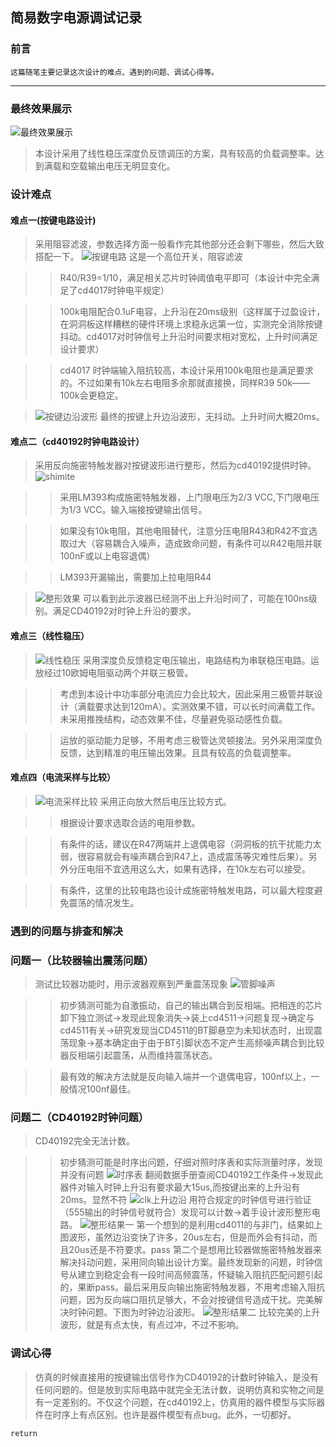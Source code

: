 ## 简易数字电源调试记录

### 前言
    这篇随笔主要记录这次设计的难点、遇到的问题、调试心得等。
****
### 最终效果展示

![最终效果展示](png\P10520-052531.jpg)
>本设计采用了线性稳压深度负反馈调压的方案，具有较高的负载调整率。达到满载和空载输出电压无明显变化。

### 设计难点

#### 难点一(按键电路设计)

>采用阻容滤波，参数选择方面一般看作完其他部分还会剩下哪些，然后大致搭配一下。
![按键电路](png\按键电路设计.png)
这是一个高位开关，阻容滤波


>>R40/R39=1/10，满足相关芯片时钟阈值电平即可（本设计中完全满足了cd4017时钟电平规定）

>>100k电阻配合0.1uF电容，上升沿在20ms级别（这样属于过盈设计，在洞洞板这样糟糕的硬件环境上求稳永远第一位，实测完全消除按键抖动。cd4017对时钟信号上升沿时间要求相对宽松，上升时间满足设计要求）

>>cd4017 时钟端输入阻抗较高，本设计采用100k电阻也是满足要求的。不过如果有10k左右电阻多余那就直接换，同样R39 50k——100k会更稳定。

>![按键边沿波形](png\P10520-045536.jpg)
最终的按键上升边沿波形，无抖动。上升时间大概20ms。

#### 难点二（cd40192时钟电路设计）

>采用反向施密特触发器对按键波形进行整形，然后为cd40192提供时钟。
>![shimite](png\反向施密特.png)

>>采用LM393构成施密特触发器，上门限电压为2/3 VCC,下门限电压为1/3 VCC。输入端接按键输出信号。

>>如果没有10k电阻，其他电阻替代，注意分压电阻R43和R42不宜选取过大（容易耦合入噪声，造成致命问题，有条件可以R42电阻并联100nF或以上电容退偶）

>>LM393开漏输出，需要加上拉电阻R44

>![整形效果](png\P10520-045631.jpg)
可以看到此示波器已经测不出上升沿时间了，可能在100ns级别。满足CD40192对时钟上升沿的要求。

#### 难点三（线性稳压）

>![线性稳压](png\线性稳压.png)
采用深度负反馈稳定电压输出，电路结构为串联稳压电路。运放经过10欧姆电阻驱动两个并联三极管。

>>考虑到本设计中功率部分电流应力会比较大，因此采用三极管并联设计（满载要求达到120mA）。实测效果不错，可以长时间满载工作。未采用推挽结构，动态效果不佳，尽量避免驱动感性负载。

>>运放的驱动能力足够，不用考虑三极管达灵顿接法。另外采用深度负反馈，达到精准的电压输出效果。且具有较高的负载调整率。

#### 难点四（电流采样与比较）

>![电流采样比较](png/电流采样比较.png)
采用正向放大然后电压比较方式。

>>根据设计要求选取合适的电阻参数。

>>有条件的话，建议在R47两端并上退偶电容（洞洞板的抗干扰能力太弱，很容易就会有噪声耦合到R47上，造成震荡等灾难性后果）。另外分压电阻不宜选用这么大，如果有选择，在10k左右可以接受。

>>有条件，这里的比较电路也设计成施密特触发电路，可以最大程度避免震荡的情况发生。

### 遇到的问题与排查和解决

### 问题一（比较器输出震荡问题）

>测试比较器功能时，用示波器观察到严重震荡现象
![管脚噪声](png\P10518-225511.jpg)

>>初步猜测可能为自激振动，自己的输出耦合到反相端。把相连的芯片卸下独立测试->发现此现象消失->装上cd4511->问题复现->确定与cd4511有关->研究发现当CD4511的BT脚悬空为未知状态时，出现震荡现象->基本确定由于由于BT引脚状态不定产生高频噪声耦合到比较器反相端引起震荡，从而维持震荡状态。

>>最有效的解决方法就是反向输入端并一个退偶电容，100nf以上，一般情况100nf最佳。

### 问题二（CD40192时钟问题）

>CD40192完全无法计数。

>>初步猜测可能是时序出问题，仔细对照时序表和实际测量时序，发现并没有问题
![时序表](png/时序表.png)
>>翻阅数据手册查阅CD40192工作条件->发现此器件对输入时钟上升沿有要求最大15us,而按键出来的上升沿有20ms。显然不符
![clk上升边沿](png/cd40192时钟.png)
>>用符合规定的时钟信号进行验证（555输出的时钟信号就符合）发现可以计数->着手设计波形整形电路。
![整形结果一](png\P10519-061852.jpg)
第一个想到的是利用cd4011的与非门，结果如上图波形，虽然边沿变快了许多，20us左右，但是而外会有抖动，而且20us还是不符要求。pass
第二个是想用比较器做施密特触发器来解决抖动问题，采用同向输出设计方案。最终发现新的问题，时钟信号从建立到稳定会有一段时间高频震荡，怀疑输入阻抗匹配问题引起的，果断pass。最后采用反向输出施密特触发器，不用考虑输入阻抗问题，因为反向端口阻抗足够大，不会对按键信号造成干扰。完美解决时钟问题。下图为时钟边沿波形。
![整形结果二](png\P10520-045631.jpg)
比较完美的上升波形，就是有点太快，有点过冲，不过不影响。


### 调试心得
>仿真的时候直接用的按键输出信号作为CD40192的计数时钟输入，是没有任何问题的。但是放到实际电路中就完全无法计数，说明仿真和实物之间是有一定差别的。不仅这个问题，在cd40192上，仿真用的器件模型与实际器件在时序上有点区别。也许是器件模型有点bug。此外，一切都好。

``return``
